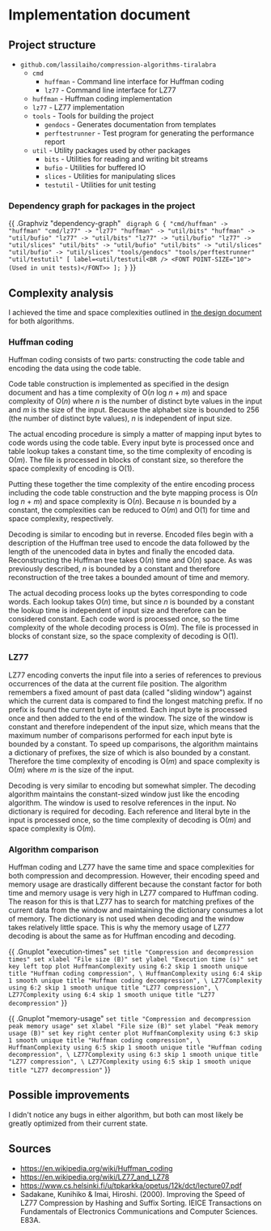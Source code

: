 # Implementation document

## Project structure

- `github.com/lassilaiho/compression-algorithms-tiralabra`
  - `cmd`
    - `huffman` - Command line interface for Huffman coding
    - `lz77` - Command line interface for LZ77
  - `huffman` - Huffman coding implementation
  - `lz77` - LZ77 implementation
  - `tools` - Tools for building the project
    - `gendocs` - Generates documentation from templates
    - `perftestrunner` - Test program for generating the performance report
  - `util` - Utility packages used by other packages
    - `bits` - Utilities for reading and writing bit streams
    - `bufio` - Utilities for buffered IO
    - `slices` - Utilities for manipulating slices
    - `testutil` - Utilities for unit testing

### Dependency graph for packages in the project

{{ .Graphviz "dependency-graph" `
digraph G {
  "cmd/huffman" -> "huffman"
  "cmd/lz77" -> "lz77"
  "huffman" -> "util/bits"
  "huffman" -> "util/bufio"
  "lz77" -> "util/bits"
  "lz77" -> "util/bufio"
  "lz77" -> "util/slices"
  "util/bits" -> "util/bufio"
  "util/bits" -> "util/slices"
  "util/bufio" -> "util/slices"
  "tools/gendocs"
  "tools/perftestrunner"
  "util/testutil" [
    label=<util/testutil<BR />
        <FONT POINT-SIZE="10">(Used in unit tests)</FONT>>
  ];
}` }}

## Complexity analysis

I achieved the time and space complexities outlined in [the design
document](design-document.md) for both algorithms.

### Huffman coding

Huffman coding consists of two parts: constructing the code table and encoding
the data using the code table.

Code table construction is implemented as specified in the design document and
has a time complexity of O(*n* log *n* + *m*) and space complexity of O(*n*)
where *n* is the number of distinct byte values in the input and *m* is the size
of the input. Because the alphabet size is bounded to 256 (the number of
distinct byte values), *n* is independent of input size.

The actual encoding procedure is simply a matter of mapping input bytes to code
words using the code table. Every input byte is processed once and table lookup
takes a constant time, so the time complexity of encoding is O(*m*). The file is
processed in blocks of constant size, so therefore the space complexity of
encoding is O(1).

Putting these together the time complexity of the entire encoding process
including the code table construction and the byte mapping process is O(*n* log
*n* + *m*) and space complexity is O(*n*). Because *n* is bounded by a constant,
the complexities can be reduced to O(*m*) and O(1) for time and space
complexity, respectively.

Decoding is similar to encoding but in reverse. Encoded files begin with a
description of the Huffman tree used to encode the data followed by the length
of the unencoded data in bytes and finally the encoded data. Reconstructing the
Huffman tree takes O(*n*) time and O(*n*) space. As was previously described,
*n* is bounded by a constant and therefore reconstruction of the tree takes a
bounded amount of time and memory.

The actual decoding process looks up the bytes corresponding to code words. Each
lookup takes O(*n*) time, but since *n* is bounded by a constant the lookup time
is independent of input size and therefore can be considered constant. Each code
word is processed once, so the time complexity of the whole decoding process is
O(*m*). The file is processed in blocks of constant size, so the space
complexity of decoding is O(1).

### LZ77

LZ77 encoding converts the input file into a series of references to previous
occurrences of the data at the current file position. The algorithm remembers a
fixed amount of past data (called "sliding window") against which the current
data is compared to find the longest matching prefix. If no prefix is found the
current byte is emitted. Each input byte is processed once and then added to the
end of the window. The size of the window is constant and therefore independent
of the input size, which means that the maximum number of comparisons performed
for each input byte is bounded by a constant. To speed up comparisons, the
algorithm maintains a dictionary of prefixes, the size of which is also bounded
by a constant. Therefore the time complexity of encoding is O(*m*) and space
complexity is O(*m*) where *m* is the size of the input.

Decoding is very similar to encoding but somewhat simpler. The decoding
algorithm maintains the constant-sized window just like the encoding algorithm.
The window is used to resolve references in the input. No dictionary is required
for decoding. Each reference and literal byte in the input is processed once, so
the time complexity of decoding is O(*m*) and space complexity is O(*m*).

### Algorithm comparison

Huffman coding and LZ77 have the same time and space complexities for both
compression and decompression. However, their encoding speed and memory usage
are drastically different because the constant factor for both time and memory
usage is very high in LZ77 compared to Huffman coding. The reason for this is
that LZ77 has to search for matching prefixes of the current data from the
window and maintaining the dictionary consumes a lot of memory. The dictionary
is not used when decoding and the window takes relatively little space. This is
why the memory usage of LZ77 decoding is about the same as for Huffman encoding
and decoding.

{{ .Gnuplot "execution-times" `
set title "Compression and decompression times"
set xlabel "File size (B)"
set ylabel "Execution time (s)"
set key left top
plot HuffmanComplexity using 6:2 skip 1 smooth unique title "Huffman coding compression", \
  HuffmanComplexity using 6:4 skip 1 smooth unique title "Huffman coding decompression", \
  LZ77Complexity using 6:2 skip 1 smooth unique title "LZ77 compression", \
  LZ77Complexity using 6:4 skip 1 smooth unique title "LZ77 decompression"
` }}

{{ .Gnuplot "memory-usage" `
set title "Compression and decompression peak memory usage"
set xlabel "File size (B)"
set ylabel "Peak memory usage (B)"
set key right center
plot HuffmanComplexity using 6:3 skip 1 smooth unique title "Huffman coding compression", \
  HuffmanComplexity using 6:5 skip 1 smooth unique title "Huffman coding decompression", \
  LZ77Complexity using 6:3 skip 1 smooth unique title "LZ77 compression", \
  LZ77Complexity using 6:5 skip 1 smooth unique title "LZ77 decompression"
` }}

## Possible improvements

I didn't notice any bugs in either algorithm, but both can most likely be
greatly optimized from their current state.

## Sources

- https://en.wikipedia.org/wiki/Huffman_coding
- https://en.wikipedia.org/wiki/LZ77_and_LZ78
- https://www.cs.helsinki.fi/u/tpkarkka/opetus/12k/dct/lecture07.pdf
- Sadakane, Kunihiko & Imai, Hiroshi. (2000). Improving the Speed of LZ77
  Compression by Hashing and Suffix Sorting. IEICE Transactions on Fundamentals
  of Electronics Communications and Computer Sciences. E83A. 
